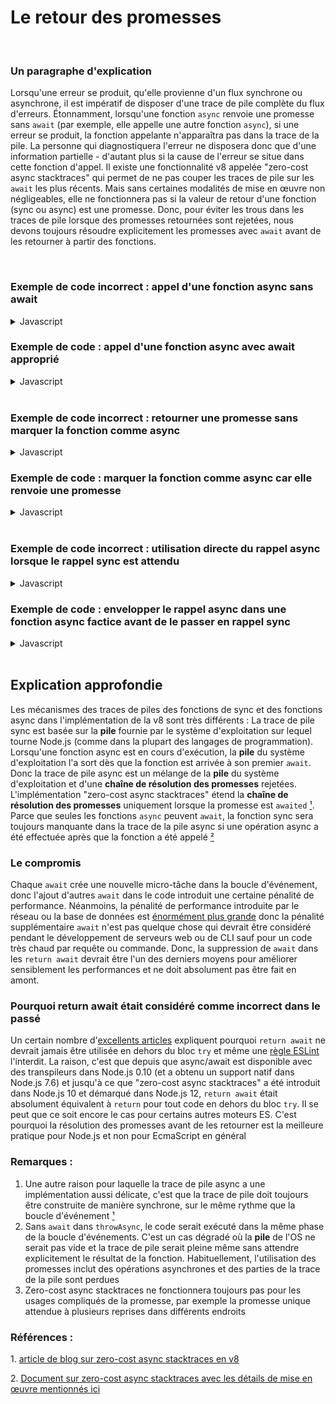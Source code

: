 # Le retour des promesses

<br/>

### Un paragraphe d'explication

Lorsqu'une erreur se produit, qu'elle provienne d'un flux synchrone ou asynchrone, il est impératif de disposer d'une trace de pile complète du flux d'erreurs. Étonnamment, lorsqu'une fonction `async` renvoie une promesse sans `await` (par exemple, elle appelle une autre fonction `async`), si une erreur se produit, la fonction appelante n'apparaîtra pas dans la trace de la pile. La personne qui diagnostiquera l'erreur ne disposera donc que d'une information partielle - d'autant plus si la cause de l'erreur se situe dans cette fonction d'appel. Il existe une fonctionnalité v8 appelée "zero-cost async stacktraces" qui permet de ne pas couper les traces de pile sur les `await` les plus récents. Mais sans certaines modalités de mise en œuvre non négligeables, elle ne fonctionnera pas si la valeur de retour d'une fonction (sync ou async) est une promesse. Donc, pour éviter les trous dans les traces de pile lorsque des promesses retournées sont rejetées, nous devons toujours résoudre explicitement les promesses avec `await` avant de les retourner à partir des fonctions.

<br/>

### Exemple de code incorrect : appel d'une fonction async sans await

<details><summary>Javascript</summary>
<p>

```javascript
async function throwAsync(msg) {
  await null // il faut attendre au moins quelque chose pour être vraiment asynchrone (voir note n° 2)
  throw Error(msg)
}

async function returnWithoutAwait () {
  return throwAsync('manque returnWithoutAwait dans la trace de pile')
}

// 👎 N'aura PAS la fonction returnWithoutAwait dans la trace de pile
returnWithoutAwait().catch(console.log)
```

log reçu

```
Error: manque returnWithoutAwait dans la trace de pile
    at throwAsync ([...])
```
</p>
</details>

### Exemple de code : appel d'une fonction async avec await approprié

<details><summary>Javascript</summary>
<p>

```javascript
async function throwAsync(msg) {
  await null // il faut attendre au moins quelque chose pour être vraiment asynchrone (voir note n° 2)
  throw Error(msg)
}

async function returnWithAwait() {
  return await throwAsync('avec toutes les instructions présentes')
}

// 👍 aura la fonction returnWithoutAwait dans la trace de pile
returnWithAwait().catch(console.log)
```

log reçu

```
Error: avec toutes les instructions présentes
    at throwAsync ([...])
    at async returnWithAwait ([...])
```

</p>
</details>

<br/>

### Exemple de code incorrect : retourner une promesse sans marquer la fonction comme async

<details><summary>Javascript</summary>
<p>

```javascript
async function throwAsync () {
  await null // il faut attendre au moins quelque chose pour être vraiment asynchrone (voir note n° 2)
  throw Error('manque syncFn dans la trace de pile')
}

function syncFn () {
  return throwAsync()
}

async function asyncFn () {
  return await syncFn()
}

// 👎 syncFn manquera dans la trace de pile parce qu'elle renverra une promesse alors qu'elle est sync
asyncFn().catch(console.log)
```

log reçu

```
Error: manque syncFn dans la trace de pile
    at throwAsync ([...])
    at async asyncFn ([...])
```

</p>
</details>

### Exemple de code : marquer la fonction comme async car elle renvoie une promesse

<details><summary>Javascript</summary>
<p>

```javascript
async function throwAsync () {
  await null // il faut attendre au moins quelque chose pour être vraiment asynchrone (voir note n° 2)
  throw Error('avec toutes les instructions présentes')
}

async function changedFromSyncToAsyncFn () {
  return await throwAsync()
}

async function asyncFn () {
  return await changedFromSyncToAsyncFn()
}

// 👍 maintenant changedFromSyncToAsyncFn sera présent dans la trace de la pile
asyncFn().catch(console.log)
```

log reçu

```
Error: avec toutes les instructions présentes
    at throwAsync ([...])
    at changedFromSyncToAsyncFn ([...])
    at async asyncFn ([...])
```

</p>
</details>

</br>

### Exemple de code incorrect : utilisation directe du rappel async lorsque le rappel sync est attendu

<details><summary>Javascript</summary>
<p>

```javascript
async function getUser (id) {
  await null
  if (!id) throw Error('la trace de pile n\'indique pas l\'endroit où getUser a été appelé')
  return {id}
}

const userIds = [1, 2, 0, 3]

// 👎 la trace de pile aura la fonction getUser mais ne donnera aucune indication sur l'endroit où elle a été appelée
Promise.all(userIds.map(getUser)).catch(console.log)
```

log reçu

```
Error: la trace de pile n'indique pas l'endroit où getUser a été appelé
    at getUser ([...])
    at async Promise.all (index 2)
```

*Remarque complémentaire* : on pourrait croire que `Promise.all (index 2)` peut aider à comprendre l'endroit où `getUser` a été appelé,
mais en raison d'un [bogue complètement différent dans la v8](https://bugs.chromium.org/p/v8/issues/detail?id=9023), `(index 2)` est
une ligne interne de v8

</p>
</details>

### Exemple de code : envelopper le rappel async dans une fonction async factice avant de le passer en rappel sync

<details><summary>Javascript</summary>
<p>

*Remarque 1* : si vous contrôlez le code de la fonction qui appelle le rappel, changez simplement cette fonction
en async et ajoutez `await` avant l'appel du rappel. Ci-dessous, je suppose que vous n'êtes pas en charge du code qui appelle
le rappel (ou que son changement est inacceptable, par exemple en raison de la rétrocompatibilité)

*Remarque 2* : très souvent, l'utilisation du rappel async dans les endroits où l'on s'attend à ce qu'il soit sync ne fonctionnerait pas du tout. Il ne s'agit pas
de savoir comment réparer le code qui ne fonctionne pas - il s'agit de savoir comment réparer la trace de pile au cas où le code fonctionne déjà
comme prévu

```javascript
async function getUser (id) {
  await null
  if (!id) throw Error('avec toutes les instructions présentes')
  return {id}
}

const userIds = [1, 2, 0, 3]

// 👍 maintenant la ligne ci-dessous est dans la trace de la pile
Promise.all(userIds.map(async id => await getUser(id))).catch(console.log)
```

log reçu

```
Error: avec toutes les instructions présentes
    at getUser ([...])
    at async ([...])
    at async Promise.all (index 2)
```

grâce au `await` explicite dans `map`, la fin de la ligne `at async ([...])` indique l'endroit exact où
`getUser` est appelé

*Remarque complémentaire* : si la fonction async qui enveloppe `getUser` n'a pas `await` avant le retour (exemple incorrect n°1 + exemple incorrect n°3)
alors il ne restera qu'une seule instruction dans la trace de la pile :

```javascript
[...]

// 👎 exemple incorrect n°1 + exemple incorrect n°3 - une seule instruction dans la trace de la pile
Promise.all(userIds.map(async id => getUser(id))).catch(console.log)
```

log reçu

```
Error: [...]
    at getUser ([...])
```

</p>
</details>

<br/>

## Explication approfondie

Les mécanismes des traces de piles des fonctions de sync et des fonctions async dans l'implémentation de la v8 sont très différents :
La trace de pile sync est basée sur la **pile** fournie par le système d'exploitation sur lequel tourne Node.js (comme dans la plupart des langages
de programmation). Lorsqu'une fonction async est en cours d'exécution, la **pile** du système d'exploitation l'a sort dès que la
fonction est arrivée à son premier `await`. Donc la trace de pile async est un mélange de la **pile** du système d'exploitation et d'une
**chaîne de résolution des promesses** rejetées. L'implémentation "zero-cost async stacktraces" étend la  **chaîne de résolution des promesses**
uniquement lorsque la promesse est `awaited` <span>[¹](#1)</span>. Parce que seules les fonctions `async` peuvent `await`,
la fonction sync sera toujours manquante dans la trace de la pile async si une opération async a été effectuée après que la fonction
a été appelé <span>[²](#2)</span>

### Le compromis

Chaque `await` crée une nouvelle micro-tâche dans la boucle d'événement, donc l'ajout d'autres `await` dans le code
introduit une certaine pénalité de performance. Néanmoins, la pénalité de performance introduite par le réseau ou
la base de données est [énormément plus grande](https://colin-scott.github.io/personal_website/research/interactive_latency.html)
donc la pénalité supplémentaire `await` n'est pas quelque chose qui devrait être considéré pendant le développement de serveurs web ou de CLI
sauf pour un code très chaud par requête ou commande. Donc, la suppression de `await` dans 
les `return await` devrait être l'un des derniers moyens pour améliorer sensiblement les performances
et ne doit absolument pas être fait en amont.


### Pourquoi return await était considéré comme incorrect dans le passé

Un certain nombre d'[excellents articles](https://jakearchibald.com/2017/await-vs-return-vs-return-await/) expliquent
pourquoi `return await` ne devrait jamais être utilisée en dehors du bloc `try` et même une
[règle ESLint](https://eslint.org/docs/rules/no-return-await) l'interdit. La raison, c'est que depuis que async/await
est disponible avec des transpileurs dans Node.js 0.10 (et a obtenu un support natif dans Node.js 7.6) et jusqu'à ce
que "zero-cost async stacktraces" a été introduit dans Node.js 10 et démarqué dans Node.js 12, `return await` était absolument
équivalent à `return` pour tout code en dehors du bloc `try`. Il se peut que ce soit encore le cas pour certains autres moteurs ES.
C'est pourquoi la résolution des promesses avant de les retourner est la meilleure pratique pour Node.js et non pour EcmaScript en général

### Remarques :

1. Une autre raison pour laquelle la trace de pile async a une implémentation aussi délicate, c'est que la trace de pile
doit toujours être construite de manière synchrone, sur le même rythme que la boucle d'événement <span id="a1">[¹](#1)</span>
2. Sans `await` dans `throwAsync`, le code serait exécuté dans la même phase de la boucle d'événements. C'est un cas
dégradé où la **pile** de l'OS ne serait pas vide et la trace de pile serait pleine même sans attendre
explicitement le résultat de la fonction. Habituellement, l'utilisation des promesses inclut des opérations asynchrones
et des parties de la trace de la pile sont perdues
3. Zero-cost async stacktraces ne fonctionnera toujours pas pour les usages compliqués de la promesse, par exemple la promesse unique
attendue à plusieurs reprises dans différents endroits

### Références :
  <span id="1">1. </span>[article de blog sur zero-cost async stacktraces en v8](https://v8.dev/blog/fast-async)
  <br>

  <span id="2">2. </span>[Document sur zero-cost async stacktraces avec les détails de mise en œuvre mentionnés ici](
    https://docs.google.com/document/d/13Sy_kBIJGP0XT34V1CV3nkWya4TwYx9L3Yv45LdGB6Q/edit
  )
  <br>